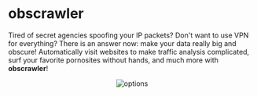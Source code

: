 # obscrawler
Tired of secret agencies spoofing your IP packets?
Don't want to use VPN for everything? 
There is an answer now: make your data really big and obscure!
Automatically visit websites to make traffic analysis complicated, surf your favorite pornosites without hands, and much more with **obscrawler**!
<p align="center">
  <img src="https://raw.githubusercontent.com/aemxdp/obscrawler/master/obscrawler.png" alt="options">
</p>
